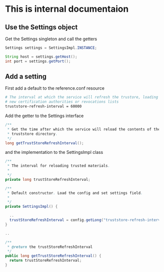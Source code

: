 # This is internal documentaion

## Use the Settings object

Get the Settings singleton and call the getters

```java
Settings settings = SettingsImpl.INSTANCE;

String host = settings.getHost();
int port = settings.getPort();
```

## Add a setting

First add a default to the reference.conf resource

```bash
# The interval at which the service will refresh the trustore, loading 
# new certification authorities or revocations lists
truststore-refresh-interval = 60000
```


Add the getter to the Settings interface

```java
/**
 * Get the time after which the service will reload the contents of the 
 * truststore directory.
 */
long getTrustStoreRefreshInterval();
```

and the implementation to the SettingsImpl class

```java
/**
 * The interval for reloading trusted materials. 
 * 
 */
private long trustStoreRefreshInterval;

/**
 * Default constructor. Load the config and set settings field.
 * 
 */
private SettingsImpl() {

  ..
  trustStoreRefreshInterval = config.getLong("truststore-refresh-interval");
}

..

/**
 * @return the trustStoreRefreshInterval
 */
public long getTrustStoreRefreshInterval() {
  return trustStoreRefreshInterval;
}
```

